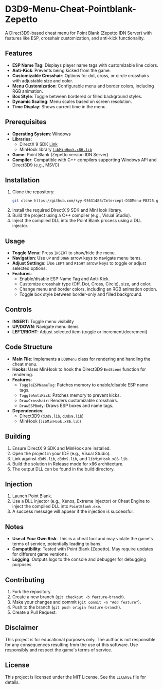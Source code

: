 # D3D9-Menu-Cheat-Pointblank-Zepetto

A Direct3D9-based cheat menu for Point Blank (Zepetto IDN Server) with features like ESP, crosshair customization, and anti-kick functionality.

## Features
- **ESP Name Tag**: Displays player name tags with customizable line colors.
- **Anti-Kick**: Prevents being kicked from the game.
- **Customizable Crosshair**: Options for dot, cross, or circle crosshairs with adjustable size and color.
- **Menu Customization**: Configurable menu and border colors, including RGB animation.
- **Box Style**: Toggle between bordered or filled background styles.
- **Dynamic Scaling**: Menu scales based on screen resolution.
- **Time Display**: Shows current time in the menu.

## Prerequisites
- **Operating System**: Windows
- **Libraries**:
  - DirectX 9 SDK [Link](https://www.microsoft.com/en-us/download/details.aspx?id=6812)
  - MinHook library [`libMinHook.x86.lib`](https://github.com/TsudaKageyu/minhook)
- **Game**: Point Blank (Zepetto version IDN Server)
- **Compiler**: Compatible with C++ compilers supporting Windows API and Direct3D9 (e.g., MSVC)

## Installation
1. Clone the repository:
   ```bash
   git clone https://github.com/kyy-95631488/Intercept-D3DMenu-PBZ25.git
   ```
2. Install the required DirectX 9 SDK and MinHook library.
3. Build the project using a C++ compiler (e.g., Visual Studio).
4. Inject the compiled DLL into the Point Blank process using a DLL injector.

## Usage
- **Toggle Menu**: Press `INSERT` to show/hide the menu.
- **Navigation**: Use `UP` and `DOWN` arrow keys to navigate menu items.
- **Adjust Settings**: Use `LEFT` and `RIGHT` arrow keys to toggle or adjust selected options.
- **Features**:
  - Enable/disable ESP Name Tag and Anti-Kick.
  - Customize crosshair type (Off, Dot, Cross, Circle), size, and color.
  - Change menu and border colors, including an RGB animation option.
  - Toggle box style between border-only and filled background.

## Controls
- **INSERT**: Toggle menu visibility
- **UP/DOWN**: Navigate menu items
- **LEFT/RIGHT**: Adjust selected item (toggle or increment/decrement)

## Code Structure
- **Main File**: Implements a `D3DMenu` class for rendering and handling the cheat menu.
- **Hooks**: Uses MinHook to hook the Direct3D9 `EndScene` function for rendering.
- **Features**:
  - `ToggleESPNameTag`: Patches memory to enable/disable ESP name tags.
  - `ToggleAntiKick`: Patches memory to prevent kicks.
  - `DrawCrosshair`: Renders customizable crosshairs.
  - `DrawESPBody`: Draws ESP boxes and name tags.
- **Dependencies**:
  - Direct3D9 (`d3d9.lib`, `d3dx9.lib`)
  - MinHook (`libMinHook.x86.lib`)

## Building
1. Ensure DirectX 9 SDK and MinHook are installed.
2. Open the project in your IDE (e.g., Visual Studio).
3. Link against `d3d9.lib`, `d3dx9.lib`, and `libMinHook.x86.lib`.
4. Build the solution in Release mode for x86 architecture.
5. The output DLL can be found in the build directory.

## Injection
1. Launch Point Blank.
2. Use a DLL injector (e.g., Xenos, Extreme Injector) or Cheat Engine to inject the compiled DLL into `PointBlank.exe`.
3. A success message will appear if the injection is successful.

## Notes
- **Use at Your Own Risk**: This is a cheat tool and may violate the game's terms of service, potentially leading to bans.
- **Compatibility**: Tested with Point Blank (Zepetto). May require updates for different game versions.
- **Logging**: Outputs logs to the console and debugger for debugging purposes.

## Contributing
1. Fork the repository.
2. Create a new branch (`git checkout -b feature-branch`).
3. Make your changes and commit (`git commit -m "Add feature"`).
4. Push to the branch (`git push origin feature-branch`).
5. Create a Pull Request.

## Disclaimer
This project is for educational purposes only. The author is not responsible for any consequences resulting from the use of this software. Use responsibly and respect the game's terms of service.

## License
This project is licensed under the MIT License. See the `LICENSE` file for details.